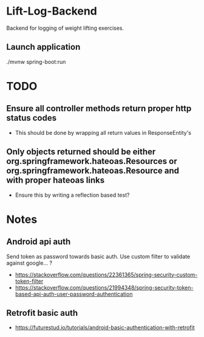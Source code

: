 # Lift-Log-Backend
Backend for logging of weight lifting exercises.

## Launch application
./mvnw spring-boot:run

# TODO
## Ensure all controller methods return proper http status codes
- This should be done by wrapping all return values in ResponseEntity's

## Only objects returned should be either org.springframework.hateoas.Resources or org.springframework.hateoas.Resource and with proper hateoas links
- Ensure this by writing a reflection based test?

# Notes
## Android api auth
Send token as password towards basic auth. Use custom filter to validate against google... ?
* https://stackoverflow.com/questions/22361365/spring-security-custom-token-filter
* https://stackoverflow.com/questions/21994348/spring-security-token-based-api-auth-user-password-authentication

## Retrofit basic auth
* https://futurestud.io/tutorials/android-basic-authentication-with-retrofit
